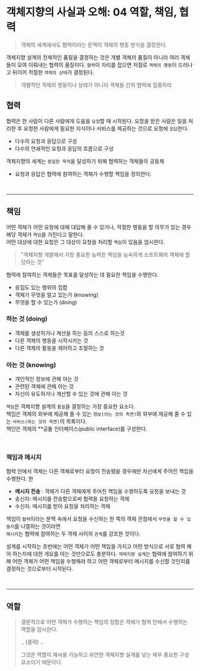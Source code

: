 # 객체지향의 사실과 오해: 04 역할, 책임, 협력

> 객체의 세계에서도 협력이라는 문맥이 객체의 행동 방식을 결정한다.

객체지향 설계의 전체적인 품질을 결정하는 것은 개별 객체의 품질이 아니라 여러 객체들이 모여 이뤄내는 협력의 품질이다.
`협력`이 자리를 잡으면 저절로 `객체의 행동`이 드러나고 뒤이어 적절한 `객체의 상태`가 결정된다.

> 개별적인 객체의 행동이나 상태가 아니라 객체들 간의 협력에 집중하라

## 협력 

협력은 한 사람이 다른 사람에게 도움을 `요청`할 때 시작된다. 
요청을 받은 사람은 일을 처리한 후 요청한 사람에게 필요한 지식이나 서비스를 제공하는 것으로 요청에 `응답`한다.   

- 다수의 요청과 응답으로 구성
- 다수의 연쇄적인 요청과 응답의 흐름으로 구성 

객체지향의 세계는 `동일한 목적`을 달성하기 위해 협력하는 객체들의 공동체
- 요청과 응답은 협력에 참여하는 객체가 수행할 책임을 정의한다.

<br>

***
## 책임

어떤 객체가 어떤 요청에 대해 대답해 줄 수 있거나, 적절한 행동을 할 의무가 있는 경우 해당 객체가 `책임`을 가진다고 말한다.   
어떤 대상에 대한 요청은 그 대상이 요청을 처리할 `책임`이 있음을 암시한다. 
> "객체지향 개발에서 가장 중요한 능력은 책임을 능숙하게 소프트웨어 객체에 할당하는 것"

협력에 참여하는 객체들은 목표를 달성하는 데 필요한 책임을 수행한다. 
- 응집도 있는 행위의 집합
- 객체가 무엇을 알고 있는가 (knowing)
- 무엇을 할 수 있는가 (doing)

### 하는 것 (doing)
- 객체를 생성하거나 계산을 하는 등의 스스로 하는것
- 다른 객체의 행동을 시작시키는 것
- 다른 객체의 활동을 제어하고 조절하는 것


### 아는 것 (knowing)
- 개인적인 정보에 관해 아는 것
- 관련된 객체에 관해 아는 것
- 자신이 유도하거나 계산할 수 있는 것에 관해 아는 것

`책임`은 객체지향 설계의 `품질`을 결정하는 가장 중요한 요소다.   
책임은 객체의 외부에 제공해 줄 수 있는 `정보(아는 것의 측면)`와 외부에 제공해 줄 수 있는 `서비스(하는 것의 측면)`의 목록이다.   
책인은 객체의 **공툩 인터페이스(public interface)를 구성한다. 

<br>

### 책임과 메시지

협력 안에서 객체는 다른 객체로부터 요청이 전송됐을 경우에만 자신에게 주어진 책임을 수행한다. 한
- **메시지 전송** : 객체가 다른 객체에게 주어진 책임을 수행하도록 요청을 보내는 것 
- 송신자: 메시지를 전송함으로써 협력을 요청하는 객체
- 수신자: 메시지를 받아 요청을 처리하는 객체 

책임이 `협력`이라는 문맥 속에서 요청을 수신하는 한 쪽의 객체 관점에서 `무엇을 할 수 있을지`를 나열하는 것이라면   
`메시지`는 협력에 참여하는 두 객체 사이의 `관계`를 강조한 것이다.   

설계를 시작하는 초반에는 어떤 객체가 어떤 책임을 가지고 어떤 방식으로 서로 협력 해야 하는지에 대한 개요를 아는 것만으로도 충분하다. 
`객체지향 설계`는 협력에 참여하기 위해 어떤 객체가 어떤 책임을 수행해랴 하고 어떤 객체로부터 메시지를 수신할 것인지를 결정하는 것으로부터 시작된다.

<br>

***
## 역할
> 결론적으로 어떤 객체가 수행하는 책임의 집합은 객체가 협력 안에서 수행하는 역할을 암시한다.
> 
> .. (중략) ..
> 
> 그것은 역할이 재사용 가능하고 유연한 객체지향 설계를 낳는 매우 중요한 구성요소이기 때문이다. 


